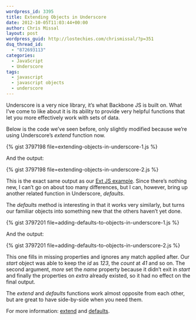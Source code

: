 ```yaml
---
wordpress_id: 3395
title: Extending Objects in Underscore
date: 2012-10-05T11:03:44+00:00
author: Chris Missal
layout: post
wordpress_guid: http://lostechies.com/chrismissal/?p=351
dsq_thread_id:
  - "872693113"
categories:
  - JavaScript
  - Underscore
tags:
  - javascript
  - javascript objects
  - underscore
---
```

Underscore is a very nice library, it&#8217;s what Backbone JS is built on. What I&#8217;ve come to like about it is its ability to provide very helpful functions that let you more effectively work with sets of data.

Below is the code we&#8217;ve seen before, only slightly modified because we&#8217;re using Underscore&#8217;s _extend_ function now.

{% gist 3797198 file=extending-objects-in-underscore-1.js %}

And the output:

{% gist 3797198 file=extending-objects-in-underscore-2.js %}

This is the exact same output as our [Ext JS example](http://lostechies.com/chrismissal/2012/10/02/extending-objects-in-ext-js/ "Extending Objects in Ext JS"). Since there&#8217;s nothing new, I can&#8217;t go on about too many differences, but I can, however, bring up another related function in Underscore, _defaults_.

The _defaults_ method is interesting in that it works very similarly, but turns our familiar objects into something new that the others haven&#8217;t yet done.

{% gist 3797201 file=adding-defaults-to-objects-in-underscore-1.js %}

And the output:

{% gist 3797201 file=adding-defaults-to-objects-in-underscore-2.js %}

This one fills in missing properties and ignores any match applied after. Our _start_ object was able to keep the _id_ as _123_, the _count_ at _41_ and so on. The second argument, _more_ set the _name_ property because it didn&#8217;t exit in _start_ and finally the properties on _extra_ already existed, so it had no effect on the final output.

The _extend_ and _defaults_ functions work almost opposite from each other, but are great to have side-by-side when you need them.

For more information: [extend](http://underscorejs.org/#extend) and [defaults](http://underscorejs.org/#defaults).

&nbsp;